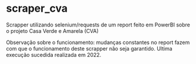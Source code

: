 # scraper_cva

Scrapper utilizando selenium/requests de um report feito em PowerBI sobre o projeto Casa Verde e Amarela (CVA)

Observação sobre o funcionamento: mudanças constantes no report fazem com que o funcionamento deste scrapper não seja garantido. Ultima execução sucedida realizada em 2022.
